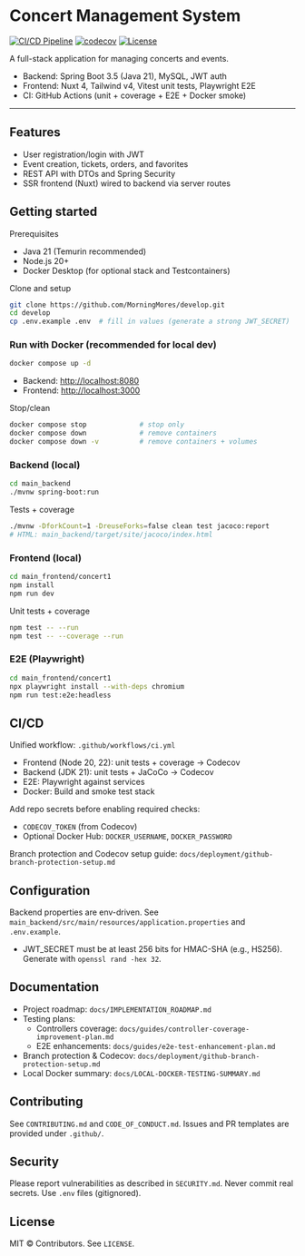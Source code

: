 # Concert Management System

[![CI/CD Pipeline](https://github.com/MorningMores/develop/actions/workflows/ci.yml/badge.svg)](https://github.com/MorningMores/develop/actions/workflows/ci.yml)
[![codecov](https://codecov.io/github/MorningMores/develop/branch/version1.0/graph/badge.svg)](https://codecov.io/github/MorningMores/develop)
[![License](https://img.shields.io/badge/License-MIT-yellow.svg)](LICENSE)

A full-stack application for managing concerts and events.

- Backend: Spring Boot 3.5 (Java 21), MySQL, JWT auth
- Frontend: Nuxt 4, Tailwind v4, Vitest unit tests, Playwright E2E
- CI: GitHub Actions (unit + coverage + E2E + Docker smoke)

---

## Features

- User registration/login with JWT
- Event creation, tickets, orders, and favorites
- REST API with DTOs and Spring Security
- SSR frontend (Nuxt) wired to backend via server routes

## Getting started

Prerequisites

- Java 21 (Temurin recommended)
- Node.js 20+
- Docker Desktop (for optional stack and Testcontainers)

Clone and setup
```bash
git clone https://github.com/MorningMores/develop.git
cd develop
cp .env.example .env  # fill in values (generate a strong JWT_SECRET)
```

### Run with Docker (recommended for local dev)
```bash
docker compose up -d
```

- Backend: <http://localhost:8080>
- Frontend: <http://localhost:3000>

Stop/clean
```bash
docker compose stop             # stop only
docker compose down             # remove containers
docker compose down -v          # remove containers + volumes
```

### Backend (local)
```bash
cd main_backend
./mvnw spring-boot:run
```
Tests + coverage
```bash
./mvnw -DforkCount=1 -DreuseForks=false clean test jacoco:report
# HTML: main_backend/target/site/jacoco/index.html
```

### Frontend (local)
```bash
cd main_frontend/concert1
npm install
npm run dev
```
Unit tests + coverage
```bash
npm test -- --run
npm test -- --coverage --run
```

### E2E (Playwright)
```bash
cd main_frontend/concert1
npx playwright install --with-deps chromium
npm run test:e2e:headless
```

## CI/CD
Unified workflow: `.github/workflows/ci.yml`
- Frontend (Node 20, 22): unit tests + coverage → Codecov
- Backend (JDK 21): unit tests + JaCoCo → Codecov
- E2E: Playwright against services
- Docker: Build and smoke test stack

Add repo secrets before enabling required checks:
- `CODECOV_TOKEN` (from Codecov)
- Optional Docker Hub: `DOCKER_USERNAME`, `DOCKER_PASSWORD`

Branch protection and Codecov setup guide: `docs/deployment/github-branch-protection-setup.md`

## Configuration
Backend properties are env-driven. See `main_backend/src/main/resources/application.properties` and `.env.example`.
- JWT_SECRET must be at least 256 bits for HMAC-SHA (e.g., HS256). Generate with `openssl rand -hex 32`.

## Documentation
- Project roadmap: `docs/IMPLEMENTATION_ROADMAP.md`
- Testing plans:
  - Controllers coverage: `docs/guides/controller-coverage-improvement-plan.md`
  - E2E enhancements: `docs/guides/e2e-test-enhancement-plan.md`
- Branch protection & Codecov: `docs/deployment/github-branch-protection-setup.md`
- Local Docker summary: `docs/LOCAL-DOCKER-TESTING-SUMMARY.md`

## Contributing
See `CONTRIBUTING.md` and `CODE_OF_CONDUCT.md`. Issues and PR templates are provided under `.github/`.

## Security
Please report vulnerabilities as described in `SECURITY.md`. Never commit real secrets. Use `.env` files (gitignored).

## License
MIT © Contributors. See `LICENSE`.



